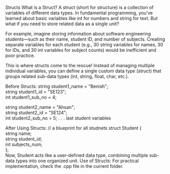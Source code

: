 Structs
What is a Struct?
A struct (short for structure) is a collection of variables of different data types. In fundamental programming, you’ve learned about basic variables like int for numbers and string for text. But what if you need to store related data as a single unit?

For example, imagine storing information about software engineering students—such as their name, student ID, and number of subjects. Creating separate variables for each student (e.g., 30 string variables for names, 30 for IDs, and 30 int variables for subject counts) would be inefficient and poor practice.

This is where structs come to the rescue! Instead of managing multiple individual variables, you can define a single custom data type (struct) that groups related sub-data types (int, string, float, char, etc.).

Before Structs:
string student1_name = "Benish";  
string student1_id = "SE123";  
int student1_sub_no = 4;  

string student2_name = "Ahsan";  
string student2_id = "SE124";  
int student2_sub_no = 5;
.
.
.
last student variables

After Using Structs:
 // a blueprint for all studnets
struct Student {  
    string name;  
    string student_id;  
    int subjects_num;  
};  
Now, Student acts like a user-defined data type, combining multiple sub-data types into one organized unit.
Use of Structs:
For practical implementation, check the .cpp file in the current folder.
